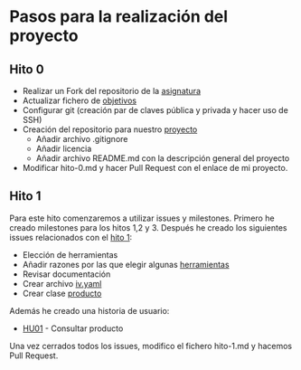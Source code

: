 # Pasos para la realización del proyecto

## Hito 0
+ Realizar un Fork del repositorio de la [asignatura](https://github.com/JJ/IV-20-21)
+ Actualizar fichero de [objetivos](https://github.com/JJ/IV-20-21/blob/master/objetivos/josemip98.md)
+ Configurar git (creación par de claves pública y privada y hacer uso de SSH)
+ Creación del repositorio para nuestro [proyecto](https://github.com/josemip98/OrganizeUDiet)
  + Añadir archivo .gitignore
  + Añadir licencia
  + Añadir archivo README.md con la descripción general del proyecto
+ Modificar hito-0.md y hacer Pull Request con el enlace de mi proyecto.

## Hito 1

Para este hito comenzaremos a utilizar issues y milestones.
Primero he creado milestones para los hitos 1,2 y 3. 
Después he creado los siguientes issues relacionados con el [hito 1](https://github.com/josemip98/OrganizeUDiet/milestone/1?closed=1):

+ Elección de herramientas 
+ Añadir razones por las que elegir algunas [herramientas](https://github.com/josemip98/OrganizeUDiet/blob/master/docs/herramientas.md)
+ Revisar documentación
+ Crear archivo [iv.yaml](https://github.com/josemip98/OrganizeUDiet/blob/master/iv.yaml)
+ Crear clase [producto](https://github.com/josemip98/OrganizeUDiet/blob/master/src/producto.js)

Además he creado una historia de usuario:

+ [HU01](https://github.com/josemip98/OrganizeUDiet/issues/9) - Consultar producto

Una vez cerrados todos los issues, modifico el fichero hito-1.md y hacemos Pull Request.
